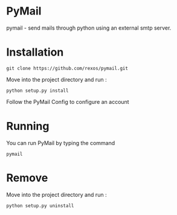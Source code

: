 PyMail
======

pymail - send mails through python using an external smtp server.

Installation
============
    git clone https://github.com/rexos/pymail.git
    
Move into the project directory and run : 
    
    python setup.py install
    
Follow the PyMail Config to configure an account

Running
=======
You can run PyMail by typing the command

    pymail
    
Remove
======
Move into the project directory and run : 

    python setup.py uninstall
